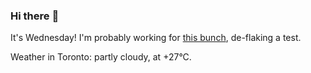 ### Hi there :wave:

It's Wednesday! I'm probably working for [this bunch](https://github.com/kohofinancial), de-flaking a test.

Weather in Toronto: partly cloudy, at +27°C.
